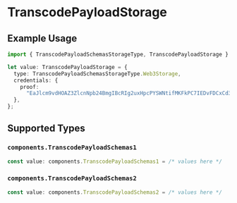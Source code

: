 # TranscodePayloadStorage

## Example Usage

```typescript
import { TranscodePayloadSchemasStorageType, TranscodePayloadStorage } from "livepeer/models/components";

let value: TranscodePayloadStorage = {
  type: TranscodePayloadSchemasStorageType.Web3Storage,
  credentials: {
    proof:
      "EaJlcm9vdHOAZ3ZlcnNpb24BmgIBcRIg2uxHpcPYSWNtifMKFkPC7IEDvFDCxCd3ADViv0coV7SnYXNYRO2hA0AnblHEW38s3lSlcwaDjPn",
  },
};
```

## Supported Types

### `components.TranscodePayloadSchemas1`

```typescript
const value: components.TranscodePayloadSchemas1 = /* values here */
```

### `components.TranscodePayloadSchemas2`

```typescript
const value: components.TranscodePayloadSchemas2 = /* values here */
```

